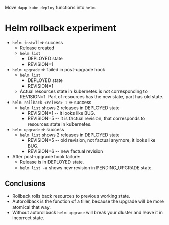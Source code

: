 Move `dapp kube deploy` functions into `helm`.

# Helm rollback experiment

* `helm instal`l => success
    * Release created
    * `helm list`
        * DEPLOYED state
        * REVISION=1
* `helm upgrade` => failed in post-upgrade hook
    * `helm list`
        * DEPLOYED state
        * REVISION=1
    * Actual resources state in kubernetes is not corresponding to REVISION=1. Part of resources has the new state, part has old state.
* `helm rollback <relese> 1` => success
    * `helm list` shows 2 releases in DEPLOYED state
        * REVISION=1 -- it looks like BUG.
        * REVISION=5 -- it is factual revision, that corresponds to resources state in kubernetes.
* `helm upgrade` => success
    * `helm list` shows 2 releases in DEPLOYED state
        * REVISION=5 -- old revision, not factual anymore, it looks like BUG.
        * REVISION=6 -- new factual revision
* After post-upgrade hook failure:
    * Release is in DEPLOYED state.
    * `helm list -a` shows new revision in PENDING_UPGRADE state.

## Conclusions

* Rollback rolls back resources to previous working state.
* Autorollback is the function of a tiller, because the upgrade will be more atomical that way.
* Without autorollback `helm upgrade` will break your cluster and leave it in incorrect state.
